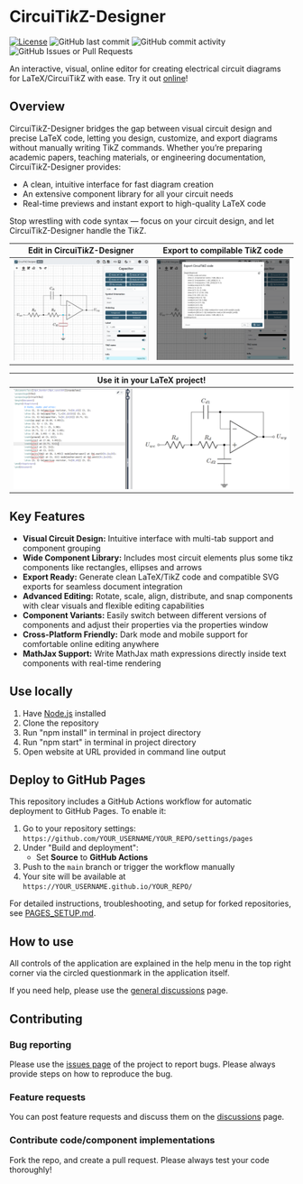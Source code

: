 # CircuiTi*k*Z-Designer

[![License](https://img.shields.io/github/license/circuit2tikz/circuitikz-designer)](LICENSE)
![GitHub last commit](https://img.shields.io/github/last-commit/circuit2tikz/circuitikz-designer)
![GitHub commit activity](https://img.shields.io/github/commit-activity/m/circuit2tikz/circuitikz-designer)
![GitHub Issues or Pull Requests](https://img.shields.io/github/issues/circuit2tikz/circuitikz-designer)

An interactive, visual, online editor for creating electrical circuit diagrams for LaTeX/CircuiTi*k*Z with ease. Try it out [online](https://circuit2tikz.tf.fau.de/designer/)!

## Overview

CircuiTi*k*Z-Designer bridges the gap between visual circuit design and precise LaTeX code, letting you design, customize, and export diagrams without manually writing TikZ commands.
Whether you’re preparing academic papers, teaching materials, or engineering documentation, CircuiTi*k*Z-Designer provides:

- A clean, intuitive interface for fast diagram creation
- An extensive component library for all your circuit needs
- Real-time previews and instant export to high-quality LaTeX code

Stop wrestling with code syntax — focus on your circuit design, and let CircuiTikZ-Designer handle the Ti*k*Z.

|         Edit in CircuiTi*k*Z-Designer         |            Export to compilable Ti*k*Z code            |
| :-------------------------------------------: | :----------------------------------------------------: |
| ![sallen-key edit](./examples/sallen-key.png) | ![sallen-key export](./examples/sallen-key_export.png) |

|               Use it in your LaTeX project!                |
| :--------------------------------------------------------: |
| ![sallen-key overleaf](./examples/sallen-key_overleaf.png) |

## Key Features

- **Visual Circuit Design:** Intuitive interface with multi-tab support and component grouping
- **Wide Component Library:** Includes most circuit elements plus some tikz components like rectangles, ellipses and arrows
- **Export Ready:** Generate clean LaTeX/TikZ code and compatible SVG exports for seamless document integration
- **Advanced Editing:** Rotate, scale, align, distribute, and snap components with clear visuals and flexible editing capabilities
- **Component Variants:** Easily switch between different versions of components and adjust their properties via the properties window
- **Cross-Platform Friendly:** Dark mode and mobile support for comfortable online editing anywhere
- **MathJax Support:** Write MathJax math expressions directly inside text components with real-time rendering

## Use locally

1. Have [Node.js](https://nodejs.org/) installed
2. Clone the repository
3. Run "npm install" in terminal in project directory
4. Run "npm start" in terminal in project directory
5. Open website at URL provided in command line output

## Deploy to GitHub Pages

This repository includes a GitHub Actions workflow for automatic deployment to GitHub Pages. To enable it:

1. Go to your repository settings: `https://github.com/YOUR_USERNAME/YOUR_REPO/settings/pages`
2. Under "Build and deployment":
   - Set **Source** to **GitHub Actions**
3. Push to the `main` branch or trigger the workflow manually
4. Your site will be available at `https://YOUR_USERNAME.github.io/YOUR_REPO/`

For detailed instructions, troubleshooting, and setup for forked repositories, see [PAGES_SETUP.md](PAGES_SETUP.md).

## How to use

All controls of the application are explained in the help menu in the top right corner via the circled questionmark in the application itself.

If you need help, please use the [general discussions](https://github.com/Circuit2TikZ/CircuiTikZ-Designer/discussions/categories/general) page.

## Contributing

### Bug reporting

Please use the [issues page](https://github.com/Circuit2TikZ/CircuiTikZ-Designer/issues) of the project to report bugs. Please always provide steps on how to reproduce the bug.

### Feature requests

You can post feature requests and discuss them on the [discussions](https://github.com/Circuit2TikZ/CircuiTikZ-Designer/discussions/categories/ideas) page.

### Contribute code/component implementations

Fork the repo, and create a pull request. Please always test your code thoroughly!
